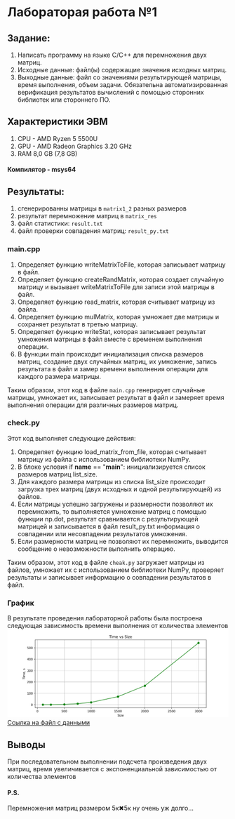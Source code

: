 # Лабораторая работа №1 

## Задание: 
1. Написать программу на языке C/C++ для перемножения двух матриц. 
2. Исходные данные: файл(ы) содержащие значения исходных матриц.
3. Выходные данные: файл со значениями результирующей матрицы, время выполнения, объем задачи.
    Обязательна автоматизированная верификация результатов вычислений с помощью сторонних библиотек или стороннего ПО.

## Характеристики ЭВМ
1. CPU - AMD Ryzen 5 5500U
2. GPU - AMD Radeon Graphics 3.20 GHz
3. RAM 8,0 GB (7,8 GB)

#### Компилятор - msys64

## Результаты: 
1. сгенерированны матрицы в `matrix1_2` разных размеров
2. результат перемножение матриц в `matrix_res`
3. файл статистики: `result.txt`
4. файл проверки совпадения матриц: `result_py.txt`

### main.cpp
1. Определяет функцию writeMatrixToFile, которая записывает матрицу в файл.
2. Определяет функцию createRandMatrix, которая создает случайную матрицу и вызывает writeMatrixToFile для записи этой матрицы в файл.
3. Определяет функцию read_matrix, которая считывает матрицу из файла.
4. Определяет функцию mulMatrix, которая умножает две матрицы и сохраняет результат в третью матрицу.
5. Определяет функцию writeStat, которая записывает результат умножения матрицы в файл вместе с временем выполнения операции.
6. В функции main происходит инициализация списка размеров матриц, создание двух случайных матриц, их умножение, запись результата в файл и замер времени выполнения операции для каждого размера матрицы.

Таким образом, этот код в файле `main.cpp` генерирует случайные матрицы, умножает их, записывает результат в файл и замеряет время выполнения операции для различных размеров матриц.

### check.py
Этот код выполняет следующие действия:

1. Определяет функцию load_matrix_from_file, которая считывает матрицу из файла с использованием библиотеки NumPy.
2. В блоке условия if __name__ == "__main__": инициализируется список размеров матриц list_size.
3. Для каждого размера матрицы из списка list_size происходит загрузка трех матриц (двух исходных и одной результирующей) из файлов.
4. Если матрицы успешно загружены и размерности позволяют их перемножить, то выполняется умножение матриц с помощью функции np.dot, результат сравнивается с результирующей матрицей и записывается в файл result_py.txt информация о совпадении или несовпадении результатов умножения.
5. Если размерности матриц не позволяют их перемножить, выводится сообщение о невозможности выполнить операцию.

Таким образом, этот код в файле `cheak.py` загружает матрицы из файлов, умножает их с использованием библиотеки NumPy, проверяет результаты и записывает информацию о совпадении результатов в файл.

### График 
В результате проведения лабораторной работы была построена следующая зависимость времени выполнения от количества элементов<br>
![Alt текст](files//plot.png)
[Ссылка на файл с данными](files//result.txt)
## Выводы
При последовательном выполнении подсчета произведения двух матриц, время увеличивается с экспоненциальной зависимостью от количества элементов



#### P.S.
Перемножения матриц размером 5к✖5к ну очень уж долго...
